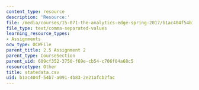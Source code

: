 ```yaml
---
content_type: resource
description: 'Resource:'
file: /media/courses/15-071-the-analytics-edge-spring-2017/b1ac404f54b7a0914b832e21afcb2fac_statedata.csv
file_type: text/comma-separated-values
learning_resource_types:
- Assignments
ocw_type: OCWFile
parent_title: 2.5 Assignment 2
parent_type: CourseSection
parent_uid: 609cf352-3750-f69e-cb54-c706f04a68c5
resourcetype: Other
title: statedata.csv
uid: b1ac404f-54b7-a091-4b83-2e21afcb2fac
---
```

